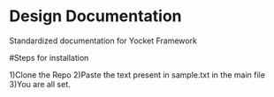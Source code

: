 # Design Documentation
Standardized documentation for Yocket Framework

#Steps for installation

1)Clone the Repo
2)Paste the text present in sample.txt in the main file
3)You are all set.
